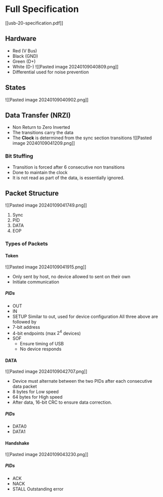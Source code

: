 # Full Specification
[[usb-20-specification.pdf]]

## Hardware
- Red (V Bus)
- Black (GND)
- Green (D+)
- White (D-)
![[Pasted image 20240109040809.png]]
- Differential used for noise prevention
## States
![[Pasted image 20240109040902.png]]
## Data Transfer (NRZI)
- Non Return to Zero Inverted
- The transitions carry the data
- The **Clock** is determined from the sync section transitions
![[Pasted image 20240109041209.png]]
### Bit Stuffing
- Transition is forced after 6 consecutive non transitions
- Done to maintain the clock
- It is not read as part of the data, is essentially ignored.
## Packet Structure
![[Pasted image 20240109041749.png]]
1. Sync
2. PID
3. DATA
4. EOP
### Types of Packets
#### Token
 ![[Pasted image 20240109041915.png]]
-  Only sent by host, no device allowed to sent on their own
- Initiate communication
##### PIDs
- OUT
- IN
- SETUP
	Similar to out, used for device configuration
All three above are followed by
- 7-bit address
- 4-bit endpoints (max $2^4$ devices)
- SOF
	- Ensure timing of USB
	- No device responds
#### DATA
![[Pasted image 20240109042707.png]]
- Device must alternate between the two PIDs after each consecutive data packet 
- 8 bytes for Low speed
- 64 bytes for High speed
- After data, 16-bit CRC to ensure data correction.
##### PIDs
- DATA0
- DATA1


#### Handshake
![[Pasted image 20240109043230.png]]
##### PIDs
- ACK
- NACK
- STALL
	Outstanding error